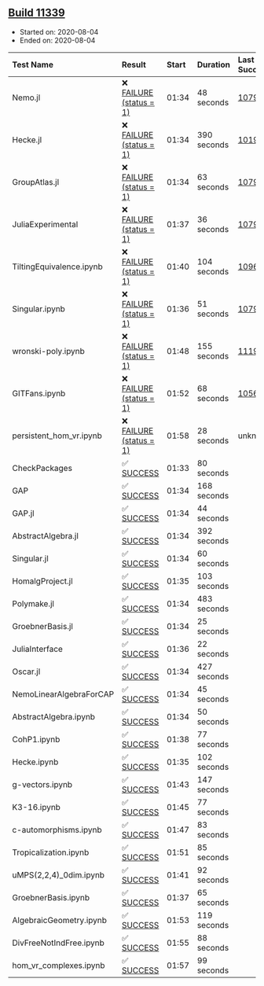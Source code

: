 ## [Build 11339](https://oscarci.mathematik.uni-kl.de/job/oscar/11339/)

* Started on: 2020-08-04
* Ended on: 2020-08-04

| Test Name    | Result | Start | Duration | Last Success | First Failure |
|:-------------|:-------|:------|:---------|:-------------|:--------------|
| Nemo.jl | ❌ [FAILURE (status = 1)](https://oscarci.mathematik.uni-kl.de/job/oscar/11339/artifact/logs/build-11339/Nemo.jl.log) | 01:34 | 48 seconds | [10790](https://oscarci.mathematik.uni-kl.de/job/oscar/10790/) | [10791](https://oscarci.mathematik.uni-kl.de/job/oscar/10791/) |
| Hecke.jl | ❌ [FAILURE (status = 1)](https://oscarci.mathematik.uni-kl.de/job/oscar/11339/artifact/logs/build-11339/Hecke.jl.log) | 01:34 | 390 seconds | [10197](https://oscarci.mathematik.uni-kl.de/job/oscar/10197/) | [10198](https://oscarci.mathematik.uni-kl.de/job/oscar/10198/) |
| GroupAtlas.jl | ❌ [FAILURE (status = 1)](https://oscarci.mathematik.uni-kl.de/job/oscar/11339/artifact/logs/build-11339/GroupAtlas.jl.log) | 01:34 | 63 seconds | [10790](https://oscarci.mathematik.uni-kl.de/job/oscar/10790/) | [10791](https://oscarci.mathematik.uni-kl.de/job/oscar/10791/) |
| JuliaExperimental | ❌ [FAILURE (status = 1)](https://oscarci.mathematik.uni-kl.de/job/oscar/11339/artifact/logs/build-11339/JuliaExperimental.log) | 01:37 | 36 seconds | [10790](https://oscarci.mathematik.uni-kl.de/job/oscar/10790/) | [10791](https://oscarci.mathematik.uni-kl.de/job/oscar/10791/) |
| TiltingEquivalence.ipynb | ❌ [FAILURE (status = 1)](https://oscarci.mathematik.uni-kl.de/job/oscar/11339/artifact/logs/build-11339/TiltingEquivalence.ipynb.log) | 01:40 | 104 seconds | [10962](https://oscarci.mathematik.uni-kl.de/job/oscar/10962/) | [10963](https://oscarci.mathematik.uni-kl.de/job/oscar/10963/) |
| Singular.ipynb | ❌ [FAILURE (status = 1)](https://oscarci.mathematik.uni-kl.de/job/oscar/11339/artifact/logs/build-11339/Singular.ipynb.log) | 01:36 | 51 seconds | [10790](https://oscarci.mathematik.uni-kl.de/job/oscar/10790/) | [10791](https://oscarci.mathematik.uni-kl.de/job/oscar/10791/) |
| wronski-poly.ipynb | ❌ [FAILURE (status = 1)](https://oscarci.mathematik.uni-kl.de/job/oscar/11339/artifact/logs/build-11339/wronski-poly.ipynb.log) | 01:48 | 155 seconds | [11192](https://oscarci.mathematik.uni-kl.de/job/oscar/11192/) | [11193](https://oscarci.mathematik.uni-kl.de/job/oscar/11193/) |
| GITFans.ipynb | ❌ [FAILURE (status = 1)](https://oscarci.mathematik.uni-kl.de/job/oscar/11339/artifact/logs/build-11339/GITFans.ipynb.log) | 01:52 | 68 seconds | [10566](https://oscarci.mathematik.uni-kl.de/job/oscar/10566/) | [10567](https://oscarci.mathematik.uni-kl.de/job/oscar/10567/) |
| persistent_hom_vr.ipynb | ❌ [FAILURE (status = 1)](https://oscarci.mathematik.uni-kl.de/job/oscar/11339/artifact/logs/build-11339/persistent_hom_vr.ipynb.log) | 01:58 | 28 seconds | unknown | unknown |
| CheckPackages | ✅ [SUCCESS](https://oscarci.mathematik.uni-kl.de/job/oscar/11339/artifact/logs/build-11339/CheckPackages.log) | 01:33 | 80 seconds |  |  |
| GAP | ✅ [SUCCESS](https://oscarci.mathematik.uni-kl.de/job/oscar/11339/artifact/logs/build-11339/GAP.log) | 01:34 | 168 seconds |  |  |
| GAP.jl | ✅ [SUCCESS](https://oscarci.mathematik.uni-kl.de/job/oscar/11339/artifact/logs/build-11339/GAP.jl.log) | 01:34 | 44 seconds |  |  |
| AbstractAlgebra.jl | ✅ [SUCCESS](https://oscarci.mathematik.uni-kl.de/job/oscar/11339/artifact/logs/build-11339/AbstractAlgebra.jl.log) | 01:34 | 392 seconds |  |  |
| Singular.jl | ✅ [SUCCESS](https://oscarci.mathematik.uni-kl.de/job/oscar/11339/artifact/logs/build-11339/Singular.jl.log) | 01:34 | 60 seconds |  |  |
| HomalgProject.jl | ✅ [SUCCESS](https://oscarci.mathematik.uni-kl.de/job/oscar/11339/artifact/logs/build-11339/HomalgProject.jl.log) | 01:35 | 103 seconds |  |  |
| Polymake.jl | ✅ [SUCCESS](https://oscarci.mathematik.uni-kl.de/job/oscar/11339/artifact/logs/build-11339/Polymake.jl.log) | 01:34 | 483 seconds |  |  |
| GroebnerBasis.jl | ✅ [SUCCESS](https://oscarci.mathematik.uni-kl.de/job/oscar/11339/artifact/logs/build-11339/GroebnerBasis.jl.log) | 01:34 | 25 seconds |  |  |
| JuliaInterface | ✅ [SUCCESS](https://oscarci.mathematik.uni-kl.de/job/oscar/11339/artifact/logs/build-11339/JuliaInterface.log) | 01:36 | 22 seconds |  |  |
| Oscar.jl | ✅ [SUCCESS](https://oscarci.mathematik.uni-kl.de/job/oscar/11339/artifact/logs/build-11339/Oscar.jl.log) | 01:34 | 427 seconds |  |  |
| NemoLinearAlgebraForCAP | ✅ [SUCCESS](https://oscarci.mathematik.uni-kl.de/job/oscar/11339/artifact/logs/build-11339/NemoLinearAlgebraForCAP.log) | 01:34 | 45 seconds |  |  |
| AbstractAlgebra.ipynb | ✅ [SUCCESS](https://oscarci.mathematik.uni-kl.de/job/oscar/11339/artifact/logs/build-11339/AbstractAlgebra.ipynb.log) | 01:34 | 50 seconds |  |  |
| CohP1.ipynb | ✅ [SUCCESS](https://oscarci.mathematik.uni-kl.de/job/oscar/11339/artifact/logs/build-11339/CohP1.ipynb.log) | 01:38 | 77 seconds |  |  |
| Hecke.ipynb | ✅ [SUCCESS](https://oscarci.mathematik.uni-kl.de/job/oscar/11339/artifact/logs/build-11339/Hecke.ipynb.log) | 01:35 | 102 seconds |  |  |
| g-vectors.ipynb | ✅ [SUCCESS](https://oscarci.mathematik.uni-kl.de/job/oscar/11339/artifact/logs/build-11339/g-vectors.ipynb.log) | 01:43 | 147 seconds |  |  |
| K3-16.ipynb | ✅ [SUCCESS](https://oscarci.mathematik.uni-kl.de/job/oscar/11339/artifact/logs/build-11339/K3-16.ipynb.log) | 01:45 | 77 seconds |  |  |
| c-automorphisms.ipynb | ✅ [SUCCESS](https://oscarci.mathematik.uni-kl.de/job/oscar/11339/artifact/logs/build-11339/c-automorphisms.ipynb.log) | 01:47 | 83 seconds |  |  |
| Tropicalization.ipynb | ✅ [SUCCESS](https://oscarci.mathematik.uni-kl.de/job/oscar/11339/artifact/logs/build-11339/Tropicalization.ipynb.log) | 01:51 | 85 seconds |  |  |
| uMPS(2,2,4)_0dim.ipynb | ✅ [SUCCESS](https://oscarci.mathematik.uni-kl.de/job/oscar/11339/artifact/logs/build-11339/uMPS-2-2-4-_0dim.ipynb.log) | 01:41 | 92 seconds |  |  |
| GroebnerBasis.ipynb | ✅ [SUCCESS](https://oscarci.mathematik.uni-kl.de/job/oscar/11339/artifact/logs/build-11339/GroebnerBasis.ipynb.log) | 01:37 | 65 seconds |  |  |
| AlgebraicGeometry.ipynb | ✅ [SUCCESS](https://oscarci.mathematik.uni-kl.de/job/oscar/11339/artifact/logs/build-11339/AlgebraicGeometry.ipynb.log) | 01:53 | 119 seconds |  |  |
| DivFreeNotIndFree.ipynb | ✅ [SUCCESS](https://oscarci.mathematik.uni-kl.de/job/oscar/11339/artifact/logs/build-11339/DivFreeNotIndFree.ipynb.log) | 01:55 | 88 seconds |  |  |
| hom_vr_complexes.ipynb | ✅ [SUCCESS](https://oscarci.mathematik.uni-kl.de/job/oscar/11339/artifact/logs/build-11339/hom_vr_complexes.ipynb.log) | 01:57 | 99 seconds |  |  |
